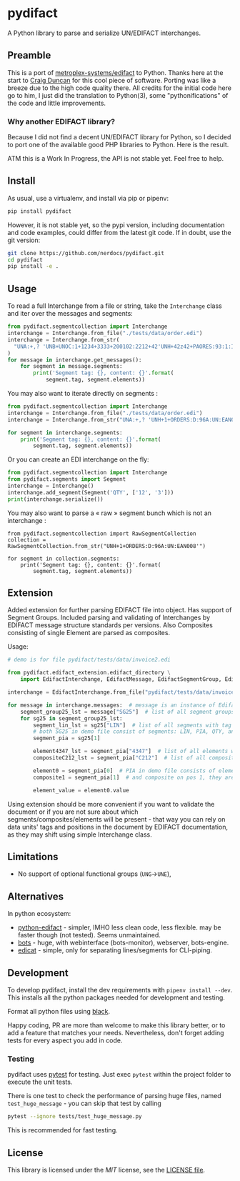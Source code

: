 # pydifact

A Python library to parse and serialize UN/EDIFACT interchanges.

## Preamble

This is a port of [metroplex-systems/edifact](https://github.com/metroplex-systems/edifact) to Python. Thanks here at the start to [Craig Duncan](https://github.com/duncan3dc) for this cool piece of software. Porting was like a breeze due to the high code quality there. All credits for the initial code here go to him, I just did the translation to Python(3), some "pythonifications" of the code and little improvements.

### Why another EDIFACT library?

Because I did not find a decent UN/EDIFACT library for Python, so I decided to port one of the available good PHP libraries to Python. Here is the result.

ATM this is a Work In Progress, the API is not stable yet.
Feel free to help.

## Install

As usual, use a virtualenv, and install via pip or pipenv:

```bash
pip install pydifact
```

However, it is not stable yet, so the pypi version, including documentation and code examples, could differ from the latest git code. If in doubt, use the git version:
```bash
git clone https://github.com/nerdocs/pydifact.git
cd pydifact
pip install -e .
```


## Usage

To read a full Interchange from a file or string, take the `Interchange` class and
iter over the messages and segments:

```python
from pydifact.segmentcollection import Interchange
interchange = Interchange.from_file("./tests/data/order.edi")
interchange = Interchange.from_str(
  "UNA:+,? 'UNB+UNOC:1+1234+3333+200102:2212+42'UNH+42z42+PAORES:93:1:IA'UNT+2+42z42'UNZ+2+42'"
)
for message in interchange.get_messages():
    for segment in message.segments:
        print('Segment tag: {}, content: {}'.format(
            segment.tag, segment.elements))
```

You may also want to iterate directly on segments :

```python
from pydifact.segmentcollection import Interchange
interchange = Interchange.from_file("./tests/data/order.edi")
interchange = Interchange.from_str("UNA:+,? 'UNH+1+ORDERS:D:96A:UN:EAN008'")

for segment in interchange.segments:
    print('Segment tag: {}, content: {}'.format(
        segment.tag, segment.elements))
```

Or you can create an EDI interchange on the fly:

```python
from pydifact.segmentcollection import Interchange
from pydifact.segments import Segment
interchange = Interchange()
interchange.add_segment(Segment('QTY', ['12', '3']))
print(interchange.serialize())
```

You may also want to parse a « raw » segment bunch which is not an interchange :

```
from pydifact.segmentcollection import RawSegmentCollection
collection = RawSegmentCollection.from_str("UNH+1+ORDERS:D:96A:UN:EAN008'")

for segment in collection.segments:
    print('Segment tag: {}, content: {}'.format(
        segment.tag, segment.elements))

```


## Extension
Added extension for further parsing EDIFACT file into object. Has support of Segment Groups. Included parsing
and validating of Interchanges by EDIFACT message structure standards per versions. Also Composites consisting
of single Element are parsed as composites.

Usage:
```python
# demo is for file pydifact/tests/data/invoice2.edi

from pydifact.edifact_extension.edifact_directory \
    import EdifactInterchange, EdifactMessage, EdifactSegmentGroup, EdifactSegment, EdifactComposite, EdifactElement

interchange = EdifactInterchange.from_file("pydifact/tests/data/invoice2.edi")

for message in interchange.messages:  # message is an instance of EdifactMessage
    segment_group25_lst = message["SG25"]  # list of all segment groups with tag SG25 in current message
    for sg25 in segment_group25_lst:
        segment_lin_lst = sg25["LIN"]  # list of all segments with tag LIN in current segment group
        # both SG25 in demo file consist of segments: LIN, PIA, QTY, and segment groups SG28, SG38 afterwards
        segment_pia = sg25[1]

        element4347_lst = segment_pia["4347"]  # list of all elements with tag 4347
        compositeC212_lst = segment_pia["C212"]  # list of all composites with tag C212

        element0 = segment_pia[0]  # PIA in demo file consists of element on pos 0
        composite1 = segment_pia[1]  # and composite on pos 1, they are accessible by integer index

        element_value = element0.value
```

Using extension should be more convenient if you want to validate the document or if you are not sure about
which segments/composites/elements will be present - that way you can rely on data units' tags and positions
in the document by EDIFACT documentation, as they may shift using simple Interchange class.

## Limitations

- No support of optional functional groups (`UNG`→`UNE`),

## Alternatives

In python ecosystem:

- [python-edifact](https://github.com/FriedrichK/python-edifact) - simpler, IMHO less clean code, less flexible. may be faster though (not tested). Seems unmaintained.
- [bots](https://github.com/bots-edi/bots) - huge, with webinterface (bots-monitor), webserver, bots-engine.
- [edicat](https://github.com/notpeter/edicat) - simple, only for separating lines/segments for CLI-piping.


## Development

To develop pydifact, install the dev requirements with `pipenv install --dev`. This installs all the python packages needed for development and testing.

Format all python files using [black](https://black.readthedocs.io).

Happy coding, PR are more than welcome to make this library better, or to add a feature that matches your needs. Nevertheless, don't forget adding tests for every aspect you add in code.

### Testing

pydifact uses [pytest](http://pytest.org) for testing.
Just exec `pytest` within the project folder to execute the unit tests.

There is one test to check the performance of parsing huge files, named `test_huge_message` - you can skip that test by calling

```bash
pytest --ignore tests/test_huge_message.py
```
This is recommended for fast testing.


## License

This library is licensed under the
*MIT* license, see the
[LICENSE file](LICENSE).
